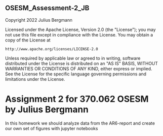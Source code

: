 ## OSESM_Assessment-2_JB

Copyright 2022 Julius Bergmann

Licensed under the Apache License, Version 2.0 (the "License");
you may not use this file except in compliance with the License.
You may obtain a copy of the License at

    http://www.apache.org/licenses/LICENSE-2.0

Unless required by applicable law or agreed to in writing, software
distributed under the License is distributed on an "AS IS" BASIS,
WITHOUT WARRANTIES OR CONDITIONS OF ANY KIND, either express or implied.
See the License for the specific language governing permissions and
limitations under the License.

# Assignment 2 for 370.062 OSESM by Julius Bergmann

In this homework we should analyze data from the AR6-report and create our own set of figures with jupyter notebooks

